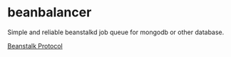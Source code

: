 # beanbalancer



Simple and reliable beanstalkd job queue for mongodb or other database.

[Beanstalk Protocol](https://github.com/kr/beanstalkd/blob/master/doc/protocol.md)
